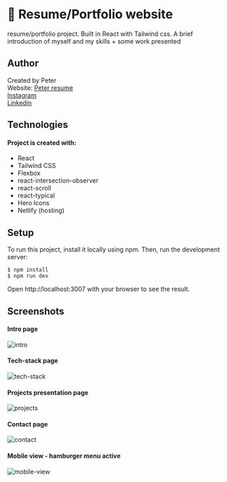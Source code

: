 # 💼 Resume/Portfolio website
resume/portfolio project. Built in React with Tailwind css. A brief introduction of myself and my skills + some work presented

## Author

Created by Peter<br />
Website: [Peter resume](https://peter-portfolio-app.netlify.app/) <br />
[Instagram](https://www.instagram.com/petee_10/)<br />
[Linkedin](https://www.linkedin.com/in/peter-eriksson-13b8b1120/)

## Technologies

#### Project is created with:

- React
- Tailwind CSS
- Flexbox
- react-intersection-observer
- react-scroll
- react-typical
- Hero Icons
- Netlify (hosting)

## Setup

To run this project, install it locally using npm. Then, run the development server:

```
$ npm install
$ npm run dev
```
Open http://localhost:3007 with your browser to see the result.

## Screenshots
#### Intro page 
![intro](https://user-images.githubusercontent.com/17027312/166433485-47389d33-8d9e-4f07-9a1e-47a5f3e8165e.png)

#### Tech-stack page 
![tech-stack](https://user-images.githubusercontent.com/17027312/166433538-2e195c3a-ecd2-4dd6-9e67-441033e58eef.png)

#### Projects presentation page 
![projects](https://user-images.githubusercontent.com/17027312/166433594-2443ff53-120b-429f-b2b0-47677ebbbc37.png)

#### Contact page 
![contact](https://user-images.githubusercontent.com/17027312/166433619-a3df9a54-5dc3-4461-b918-d77daaf0e3be.png)

#### Mobile view - hamburger menu active
![mobile-view](https://user-images.githubusercontent.com/17027312/166434126-484bdd1a-f15b-4b71-a2a7-b6efe71963af.png)

